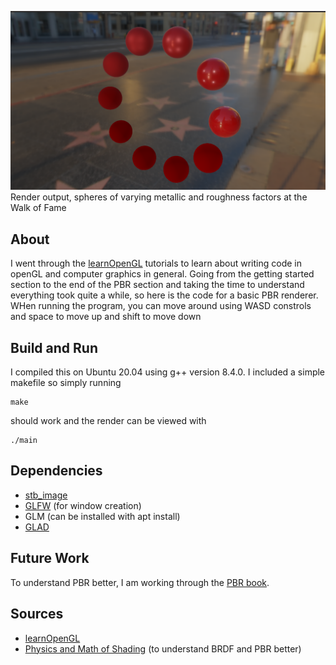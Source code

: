 ![](gltest.png) Render output, spheres of varying metallic and roughness factors at the Walk of Fame
## About

I went through the [learnOpenGL](https://learnopengl.com/) tutorials to learn about writing code in openGL and computer graphics in general. Going from the getting started section to the end of the PBR section and taking the time to understand everything took quite a while, so here is the code for a basic PBR renderer. WHen running the program, you can move around using WASD constrols and space to move up and shift to move down

## Build and Run
I compiled this on Ubuntu 20.04 using g++ version 8.4.0. I included a simple makefile so simply running
```console
make
```
should work and the render can be viewed with
```console
./main
```
## Dependencies
- [stb_image](https://github.com/nothings/stb)
- [GLFW](https://www.glfw.org/) (for window creation)
- GLM (can be installed with apt install)
- [GLAD](https://github.com/Dav1dde/glad)

## Future Work

To understand PBR better, I am working through the [PBR book](https://pbrt.org/).

## Sources

- [learnOpenGL](https://learnopengl.com/)
- [Physics and Math of Shading](https://blog.selfshadow.com/publications/s2013-shading-course/hoffman/s2013_pbs_physics_math_notes.pdf) (to understand BRDF and PBR better)
